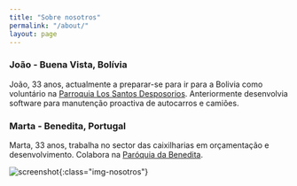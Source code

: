 ```yaml
---
title: "Sobre nosotros"
permalink: "/about/"
layout: page
---
```


### João - Buena Vista, Bolívia

João, 33 anos, actualmente a preparar-se para ir para a Bolivia como voluntário na [Parroquia Los Santos Desposorios](https://www.facebook.com/profile.php?id=100081109998887). Anteriormente desenvolvia software para manutenção proactiva de autocarros e camiões.

### Marta - Benedita, Portugal

Marta, 33 anos, trabalha no sector das caixilharias em orçamentação e desenvolvimento. Colabora na [Paróquia da Benedita](https://www.paroquiabenedita.pt).

![screenshot](../assets/images/olhalvo_j_m.jpeg){:class="img-nosotros"}
